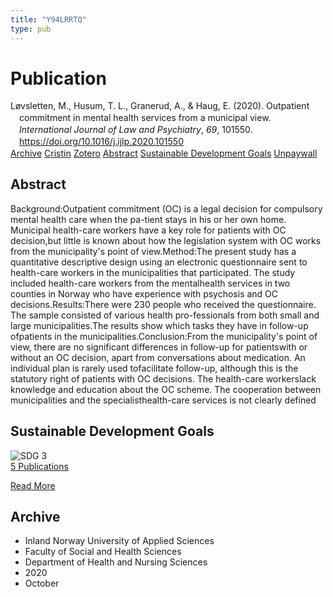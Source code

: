 ```yaml
---
title: "Y94LRRTQ"
type: pub
---
```

<h1>Publication</h1>
<article id="csl-bib-container-Y94LRRTQ" class="csl-bib-container">
  <div class="csl-bib-body" style="line-height: 1.35; padding-left: 1em; text-indent:-1em;">
  <div class="csl-entry">L&#xF8;vsletten, M., Husum, T. L., Granerud, A., &amp; Haug, E. (2020). Outpatient commitment in mental health services from a municipal view. <i>International Journal of Law and Psychiatry</i>, <i>69</i>, 101550. <a href="https://doi.org/10.1016/j.ijlp.2020.101550">https://doi.org/10.1016/j.ijlp.2020.101550</a></div>
</div>
  <div class="csl-bib-buttons">
    <a href="#taxonomy-article-Y94LRRTQ" class="csl-bib-button">Archive</a>
    <a href="https://app.cristin.no/results/show.jsf?id=1842527" alt="Cristin URL" class="csl-bib-button">Cristin</a>
    <a href="http://zotero.org/groups/5402882/items/Y94LRRTQ" alt="Zotero URL" class="csl-bib-button">Zotero</a>
    <a href="#abstract-article-Y94LRRTQ" class="csl-bib-button">Abstract</a>
    <a href="#sdg-article-Y94LRRTQ" class="csl-bib-button">Sustainable Development Goals</a>
    <a href="https://doi.org/10.1016/j.ijlp.2020.101550" class="csl-bib-button">Unpaywall</a>
  </div>
  <div id="csl-bib-meta-container-Y94LRRTQ"></div>
</article>
<div id="csl-bib-meta-Y94LRRTQ" class="csl-bib-meta">
  <article id="abstract-article-Y94LRRTQ" class="abstract-article">
    <h1>Abstract</h1>
    Background:Outpatient commitment (OC) is a legal decision for compulsory mental health care when the pa-tient stays in his or her own home. Municipal health-care workers have a key role for patients with OC decision,but little is known about how the legislation system with OC works from the municipality's point of view.Method:The present study has a quantitative descriptive design using an electronic questionnaire sent to health-care workers in the municipalities that participated. The study included health-care workers from the mentalhealth services in two counties in Norway who have experience with psychosis and OC decisions.Results:There were 230 people who received the questionnaire. The sample consisted of various health pro-fessionals from both small and large municipalities.The results show which tasks they have in follow-up ofpatients in the municipalities.Conclusion:From the municipality's point of view, there are no significant differences in follow-up for patientswith or without an OC decision, apart from conversations about medication. An individual plan is rarely used tofacilitate follow-up, although this is the statutory right of patients with OC decisions. The health-care workerslack knowledge and education about the OC scheme. The cooperation between municipalities and the specialisthealth-care services is not clearly defined
  </article>
  <article id="sdg-article-Y94LRRTQ" class="sdg-article">
    <h1>Sustainable Development Goals</h1>
    <div class="sdg-container"><div id="sdg3" class="sdg"> <img src="{{< params subfolder >}}images/sdg/sdg03_en.png" class="image" alt="SDG 3"> <div class="sdg-overlay"> <a href="{{< params subfolder >}}en/archive/?sdg=3#archive" class="sdg-publication-count"><span>5</span> Publications</a> <p><a href="https://sdgs.un.org/goals/goal3" class="sdg-read-more">Read More</a></p> </div> </div></div>
  </article>
  <article id="taxonomy-article-Y94LRRTQ" class="taxonomy-article">
    <h1>Archive</h1>
    <ul>
      <li>Inland Norway University of Applied Sciences</li>
      <li>Faculty of Social and Health Sciences</li>
      <li>Department of Health and Nursing Sciences</li>
      <li>2020</li>
      <li>October</li>
    </ul>
  </article>
</div>
